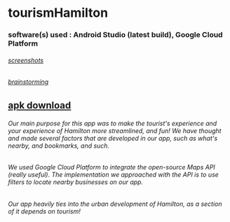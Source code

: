 # tourismHamilton
<h3> software(s) used : Android Studio (latest build), Google Cloud Platform</h1>



[<h6>screenshots </h6>](https://imgur.com/a/gZaUWQ7) 
[<h6>brainstorming </h6>](https://imgur.com/a/4R1Q9oU) 

[<h2>apk download</h2>](https://github.com/sxmple/urbanhacks/raw/master/APK/app-debug.apk) 




<p> <h6> Our main purpose for this app was to make the tourist's experience and your experience of Hamilton more streamlined, and fun! We have thought and made several factors that are developed in our app, such as what's nearby, and bookmarks, and such. </p> </h6>

<p> <h6> We used Google Cloud Platform to integrate the open-source Maps API (really useful).
The implementation we approached with the API is to use filters to locate nearby businesses on our app. </p> </h6>


<p> <h6> Our app heavily ties into the urban development of Hamilton, as a section of it depends on tourism! </p> </h6>







